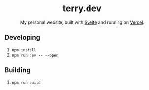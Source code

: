 <h1 align="center">terry.dev</h1>
<p align="center">My personal website, built with <a href="https://svelte.kit/">Svelte</a> and running on <a href="https://website-emt5ikyqc-t3rry4.vercel.app/">Vercel</a>.</p>

## Developing

1. ``npm install``
2. ``npm run dev -- --open``

## Building

1. ``npm run build``
